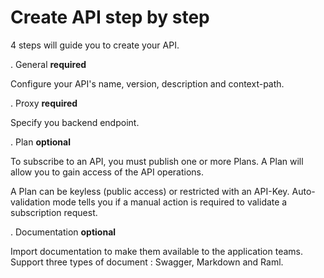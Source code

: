 # Create API step by step

4 steps will guide you to create your API.

. General **required**

Configure your API's name, version, description and context-path.

. Proxy **required**

Specify you backend endpoint.

. Plan **optional**

To subscribe to an API, you must publish one or more Plans.
A Plan will allow you to gain access of the API operations.

A Plan can be keyless (public access) or restricted with an API-Key.
Auto-validation mode tells you if a manual action is required to validate a subscription request.

. Documentation **optional**

Import documentation to make them available to the application teams.
Support three types of document : Swagger, Markdown and Raml.
